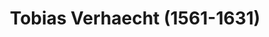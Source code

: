 ---
layout: personpage
title: "Tobias Verhaecht (1561-1631)"
tag: verhaecht
image: '/img/verhaecht.jpg'
---